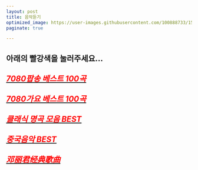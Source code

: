 ```yaml
---
layout: post
title: 음악듣기
optimized_image: https://user-images.githubusercontent.com/100888733/156873486-2cf0dffc-6491-4a8b-b75c-be84ca31dd61.jpg
paginate: true

---
```

아래의 빨강색을 눌러주세요...<br> <br>
[<span style="color:red">***7080팝송 베스트 100곡***</span>](https://www.youtube.com/watch?v=8HHveVh4cYE&t=2735s)<br> <br>
[<span style="color:red">***7080가요 베스트 100곡***</span>](https://www.youtube.com/watch?v=X1S9NGrXftI&t=4416s)<br> <br>
[<span style="color:red">***클래식 명곡 모음 BEST***</span>](https://www.youtube.com/watch?v=r17_s18acdA&t=5373s)<br> <br>
[<span style="color:red">***중국음악 BEST***</span>](https://www.youtube.com/watch?v=Ige0m_8-hok)<br> <br>
[<span style="color:red">***邓丽君经典歌曲***</span>](https://www.youtube.com/watch?v=Kyq5LsioKGk)<br> <br>
---
